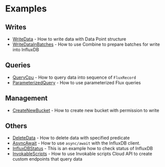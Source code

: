 # Examples

## Writes
- [WriteData](WriteData#writedata) - How to write data with Data Point structure 
- [WriteDataInBatches](WriteDataInBatches#writedatainbatches) - How to use Combine to prepare batches for write into InfluxDB

## Queries
- [QueryCpu](QueryCpu#querycpu) - How to query data into sequence of `FluxRecord`
- [ParameterizedQuery](ParameterizedQuery#parameterizedquery) - How to use parameterized Flux queries

## Management
- [CreateNewBucket](CreateNewBucket#createnewbucket) - How to create new bucket with permission to write

## Others
- [DeleteData](DeleteData#deletedata) - How to delete data with specified predicate
- [AsyncAwait](AsyncAwait#asyncawait) - How to use `async/await` with the InfluxDB client.
- [InfluxDBStatus](InfluxDBStatus#influxdbstatus) - This is an example how to check status of InfluxDB
- [InvokableScripts](InvokableScripts#invokablescripts) - How to use Invokable scripts Cloud API to create custom endpoints that query data
  